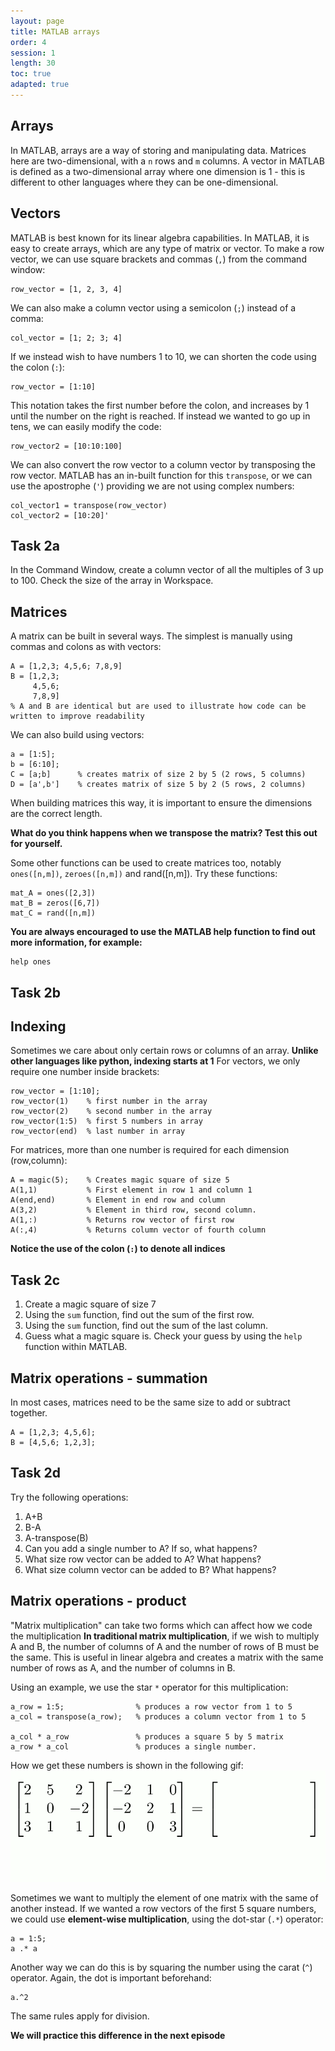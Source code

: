 ```yaml
---
layout: page
title: MATLAB arrays
order: 4
session: 1
length: 30
toc: true
adapted: true
---
```

## Arrays
In MATLAB, arrays are a way of storing and manipulating data. Matrices here are two-dimensional, with a `n` rows and `m` columns. A vector in MATLAB is defined as a two-dimensional array where one dimension is 1 - this is different to other languages where they can be one-dimensional. 

## Vectors
MATLAB is best known for its linear algebra capabilities. In MATLAB, it is easy to create arrays, which are any type of matrix or vector. To make a row vector, we can use square brackets and commas (`,`) from the command window:
```
row_vector = [1, 2, 3, 4]
```
We can also make a column vector using a semicolon (`;`) instead of a comma:
```
col_vector = [1; 2; 3; 4]
```
If we instead wish to have numbers 1 to 10, we can shorten the code using the colon (`:`):
```
row_vector = [1:10]
```
This notation takes the first number before the colon, and increases by 1 until the number on the right is reached. If instead we wanted to go up in tens, we can easily modify the code:
```
row_vector2 = [10:10:100]
```
We can also convert the row vector to a column vector by transposing the row vector. MATLAB has an in-built function for this `transpose`, or we can use the apostrophe (`'`) providing we are not using complex numbers:
```
col_vector1 = transpose(row_vector)
col_vector2 = [10:20]'
```
## Task 2a
In the Command Window, create a column vector of all the multiples of 3 up to 100. Check the size of the array in Workspace.

## Matrices
A matrix can be built in several ways. The simplest is manually using commas and colons as with vectors:
```
A = [1,2,3; 4,5,6; 7,8,9]
B = [1,2,3;
     4,5,6;
     7,8,9]
% A and B are identical but are used to illustrate how code can be written to improve readability
```
We can also build using vectors:
```
a = [1:5];
b = [6:10];
C = [a;b]      % creates matrix of size 2 by 5 (2 rows, 5 columns)
D = [a',b']    % creates matrix of size 5 by 2 (5 rows, 2 columns)
```
When building matrices this way, it is important to ensure the dimensions are the correct length.

**What do you think happens when we transpose the matrix? Test this out for yourself.**

Some other functions can be used to create matrices too, notably `ones([n,m])`, `zeroes([n,m])` and rand([n,m]). Try these functions:
```
mat_A = ones([2,3])
mat_B = zeros([6,7])
mat_C = rand([n,m])
```
**You are always encouraged to use the MATLAB help function to find out more information, for example:**
```
help ones
```
## Task 2b

## Indexing
Sometimes we care about only certain rows or columns of an array. **Unlike other languages like python, indexing starts at 1** 
For vectors, we only require one number inside brackets:
```
row_vector = [1:10];
row_vector(1)    % first number in the array
row_vector(2)    % second number in the array
row_vector(1:5)  % first 5 numbers in array
row_vector(end)  % last number in array 
```
For matrices, more than one number is required for each dimension (row,column):
```
A = magic(5);    % Creates magic square of size 5
A(1,1)           % First element in row 1 and column 1
A(end,end)       % Element in end row and column
A(3,2)           % Element in third row, second column. 
A(1,:)           % Returns row vector of first row
A(:,4)           % Returns column vector of fourth column
```
**Notice the use of the colon (`:`) to denote all indices**

## Task 2c
1. Create a magic square of size 7
2. Using the `sum` function, find out the sum of the first row.
3. Using the `sum` function, find out the sum of the last column.
4. Guess what a magic square is. Check your guess by using the `help` function within MATLAB.

## Matrix operations - summation
In most cases, matrices need to be the same size to add or subtract together.
```
A = [1,2,3; 4,5,6];
B = [4,5,6; 1,2,3];
```
## Task 2d
Try the following operations:
1. A+B
2. B-A
3. A-transpose(B)
4. Can you add a single number to A? If so, what happens?
5. What size row vector can be added to A? What happens?
6. What size column vector can be added to B? What happens?

## Matrix operations - product
"Matrix multiplication" can take two forms which can affect how we code the multiplication
**In traditional matrix multiplication**, if we wish to multiply A and B, the number of columns of A and the number of rows of B must be the same. This is useful in linear algebra and creates a matrix with the same number of rows as A, and the number of columns in B.

Using an example, we use the star `*` operator for this multiplication:
```
a_row = 1:5;                % produces a row vector from 1 to 5
a_col = transpose(a_row);   % produces a column vector from 1 to 5

a_col * a_row               % produces a square 5 by 5 matrix
a_row * a_col               % produces a single number.
```
How we get these numbers is shown in the following gif:
![Illustration of matrix multiplication](../fig/multiply_matrices.gif)

Sometimes we want to multiply the element of one matrix with the same of another instead. If we wanted a row vectors of the first 5 square numbers, we could use **element-wise multiplication**, using the dot-star (`.*`) operator:
```
a = 1:5;
a .* a
```
Another way we can do this is by squaring the number using the carat (`^`) operator. Again, the dot is important beforehand:
```
a.^2
```
The same rules apply for division.

**We will practice this difference in the next episode**
